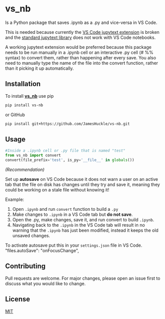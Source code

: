 # vs_nb

Is a Python package that saves .ipynb as a .py and vice-versa in VS Code.

This is needed because currently the [VS Code jupytext extension](https://github.com/notebookPowerTools/vscode-jupytext) is broken and the [standard jupytext library](https://github.com/mwouts/jupytext) does not work with VS Code notebooks.

A working jupytext extension would be preferred because this package needs to be run manually in a .ipynb cell or an interactive .py cell (# %% syntax) to convert them, rather than happening after every save. You also need to manually type the name of the file into the convert function, rather than it picking it up automatically.

## Installation

To install [**vs_nb**](https://pypi.org/project/vs-nb/0.1.0/) use pip

```bash
pip install vs-nb
```
or GitHub
```bash
pip install git+https://github.com/JamesHuckle/vs-nb.git
```
## Usage

```python
#Inside a .ipynb cell or .py file that is named "test"
from vs_nb import convert     
convert(file_prefix='test', is_py='__file__' in globals())
```

*(Recommendation)* 

Set up **autosave** on VS Code because it does not warn a user on an active tab that the file on disk has changes until they try and save it, meaning they could be working on a stale file without knowing it!

Example:
1) Open `.ipynb` and run `convert` function to build a `.py`
2) Make changes to `.ipynb` in a VS Code tab but **do not save**. 
3) Open the .py, make changes, save it, and run convert to build `.ipynb`.
4) Navigating back to the `.ipynb` in the VS Code tab will result in no warning that the `.ipynb` has just been modified, instead it keeps the old unsaved changes.

To activate autosave put this in your `settings.json` file in VS Code.
"files.autoSave": "onFocusChange",

## Contributing
Pull requests are welcome. For major changes, please open an issue first to discuss what you would like to change.

## License
[MIT](https://choosealicense.com/licenses/mit/)